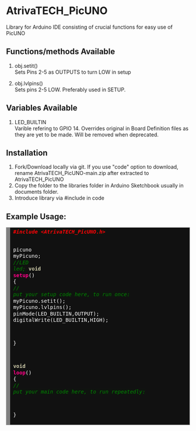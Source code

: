 # AtrivaTECH_PicUNO
Library for Arduino IDE consisting of crucial functions for easy use of PicUNO

## Functions/methods Available

1) obj.setit()<br>
Sets Pins 2-5 as OUTPUTS to turn LOW in setup

2) obj.lvlpins()<br>
Sets pins 2-5 LOW. Preferably used in SETUP. 

## Variables Available

1) LED_BUILTIN<br>
Varible refering to GPIO 14. Overrides original in Board Definition files as they are yet to be made. Will be removed when deprecated.

## Installation
1) Fork/Download locally via git. If you use "code" option to download, rename AtrivaTECH_PicUNO-main.zip after extracted to AtrivaTECH_PicUNO
2) Copy the folder to the libraries folder in Arduino Sketchbook usually in documents folder.
3) Introduce library via #include in code

## Example Usage:

<!-- HTML generated using hilite.me --><div style="background: #111111; overflow:auto;width:auto;border:solid gray;border-width:.1em .1em .1em .8em;padding:.2em .6em;"><pre style="margin: 0; line-height: 125%"><span style="color: #ff0007; font-weight: bold; font-style: italic; background-color: #0f140f">#include &lt;AtrivaTECH_PicUNO.h&gt;</span>
<span style="color: #ffffff">picuno</span> <span style="color: #ffffff">myPicuno;</span>
<span style="color: #008800; font-style: italic; background-color: #0f140f">//LED led;</span>
<span style="color: #cdcaa9; font-weight: bold">void</span> <span style="color: #ff0086; font-weight: bold">setup</span><span style="color: #ffffff">()</span> <span style="color: #ffffff">{</span>
  <span style="color: #008800; font-style: italic; background-color: #0f140f">// put your setup code here, to run once:</span>
  <span style="color: #ffffff">myPicuno.setit();</span>
  <span style="color: #ffffff">myPicuno.lvlpins();</span>
  <span style="color: #ffffff">pinMode(LED_BUILTIN,OUTPUT);</span>
  <span style="color: #ffffff">digitalWrite(LED_BUILTIN,HIGH);</span>

<span style="color: #ffffff">}</span>

<span style="color: #cdcaa9; font-weight: bold">void</span> <span style="color: #ff0086; font-weight: bold">loop</span><span style="color: #ffffff">()</span> <span style="color: #ffffff">{</span>
  <span style="color: #008800; font-style: italic; background-color: #0f140f">// put your main code here, to run repeatedly:</span>

<span style="color: #ffffff">}</span>
</pre></div>
